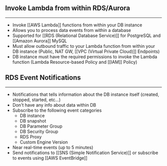 ## Invoke Lambda from within RDS/Aurora
---
- Invoke [[AWS Lambda]] functions from within your DB instance
- Allows you to process data events from within a database
- Supported for [[RDS (Relational Database Service)]] for PostgreSQL and [[Amazon Aurora]] MySQL
- Must allow outbound traffic to your Lambda function from within your DB instance (Public, NAT GW, [[VPC (Virtual Private Cloud)]] Endpoints)
- DB instance must have the required permissions to invoke the Lambda function (Lambda Resource-based Policy and [[IAM]] Policy)

## RDS Event Notifications
---
- Notifications that tells information about the DB instance itself (created, stopped, started, etc...)
- Don't have any info about data within DB
- Subscribe to the following event categories
	- DB instance
	- DB snapshot
	- DB Parameter Group
	- DB Security Group
	- RDS Proxy
	- Custom Engine Version
- Near real-time events (up to 5 minutes)
- Send notifications to [[SNS (Simple Notification Service)]] or subscribe to events using [[AWS EventBridge]]